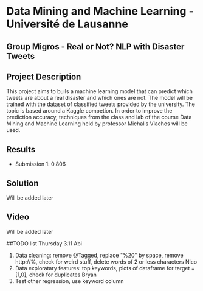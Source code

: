 # Data Mining and Machine Learning - Université de Lausanne
## Group Migros - Real or Not? NLP with Disaster Tweets

## Project Description

This project aims to buils a machine learning model that can predict which tweets are about a real disaster and which ones are not. 
The model will be trained with the dataset of classified tweets provided by the university. The topic is based around a Kaggle competion. 
In order to improve the prediction accuracy, techniques from the class and lab of the course Data Mining and Machine Learning held by professor Michalis Vlachos will be used. 

## Results

* Submission 1: 0.806

## Solution

Will be added later

## Video 

Will be added later

##TODO list Thursday 3.11
Abi
1) Data cleaning: remove @Tagged, replace "%20" by space, remove http://%, check for weird stuff, delete words of 2 or less characters
Nico
2) Data exploratary features: top keywords, plots of dataframe for target = [1,0], check for duplicates
Bryan
3) Test other regression, use keyword column
